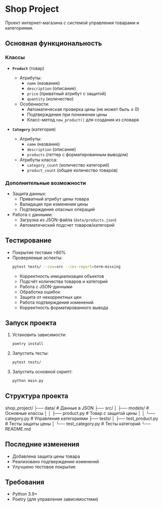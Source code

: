 # Shop Project

Проект интернет-магазина с системой управления товарами и категориями.

## Основная функциональность

### Классы

- **`Product`** (товар)
  - Атрибуты: 
    - `name` (название)
    - `description` (описание)
    - `price` (приватный атрибут с защитой)
    - `quantity` (количество)
  - Особенности:
    - Автоматическая проверка цены (не может быть ≤ 0)
    - Подтверждение при понижении цены
    - Класс-метод `new_product()` для создания из словаря
  
- **`Category`** (категория)
  - Атрибуты:
    - `name` (название)
    - `description` (описание)
    - `products` (геттер с форматированным выводом)
  - Атрибуты класса:
    - `category_count` (количество категорий)
    - `product_count` (общее количество товаров)

### Дополнительные возможности

- Защита данных:
  - Приватный атрибут цены товара
  - Валидация при изменении цены
  - Подтверждение опасных операций
- Работа с данными:
  - Загрузка из JSON-файла (`data/products.json`)
  - Автоматический подсчет товаров/категорий

## Тестирование

- Покрытие тестами >80%
- Проверяемые аспекты:
  ```bash
  pytest tests/ --cov=src --cov-report=term-missing
  ```
  - Корректность инициализации объектов
  - Подсчёт количества товаров и категорий
  - Работа с JSON-данными
  - Обработка ошибок
  - Защита от некорректных цен
  - Работа подтверждения изменений
  - Корректность форматированного вывода

## Запуск проекта

1. Установить зависимости:
   ```bash
   poetry install
   ```
2. Запустить тесты:
   ```bash
   pytest tests/
   ```
3. Запустить основной скрипт:
    ```bash
   python main.py
   ```
   
## Структура проекта

shop_project/
├── data/                  # Данные в JSON
├── src/
│   ├── models/            # Основные классы
│   │   ├── product.py     # Товар с защитой цены
│   │   └── category.py    # Управление категориями
├── tests/
│   ├── test_product.py    # Тесты защиты цены
│   └── test_category.py   # Тесты категорий
└── README.md

## Последние изменения

- Добавлена защита цены товара
- Реализовано подтверждение изменений
- Улучшено тестовое покрытие

## Требования

- Python 3.9+
- Poetry (для управления зависимостями)
